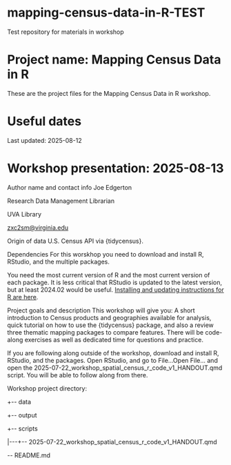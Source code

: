 # mapping-census-data-in-R-TEST
Test repository for materials in workshop

# Project name: Mapping Census Data in R
These are the project files for the Mapping Census Data in R workshop.

# Useful dates
Last updated: 2025-08-12

# Workshop presentation: 2025-08-13

Author name and contact info
Joe Edgerton

Research Data Management Librarian

UVA Library

zxc2sm@virginia.edu

Origin of data
U.S. Census API via {tidycensus}.

Dependencies
For this worskhop you need to download and install R, RStudio, and the multiple packages.

You need the most current version of R and the most current version of each package. It is less critical that RStudio is updated to the latest version, but at least 2024.02 would be useful. [Installing and updating instructions for R are here](https://clayford.github.io/r_install/).

Project goals and description
This workshop will give you:
A short introduction to Census products and geographies available for analysis, quick tutorial on how to use the {tidycensus} package, and also a review three thematic mapping packages to compare features. There will be code-along exercises as well as dedicated time for questions and practice.

If you are following along outside of the workshop, download and install R, RStudio, and the packages. Open RStudio, and go to File...Open File... and open the 2025-07-22_workshop_spatial_census_r_code_v1_HANDOUT.qmd script. You will be able to follow along from there.

Workshop project directory:

+-- data

+-- output

+-- scripts

|---+-- 2025-07-22_workshop_spatial_census_r_code_v1_HANDOUT.qmd

\-- README.md
